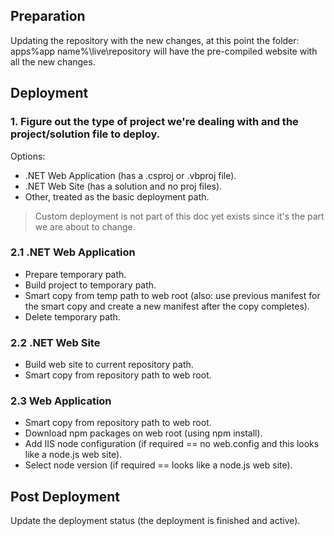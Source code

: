 ## Preparation

Updating the repository with the new changes, at this point the folder: apps\%app name%\live\repository will have the pre-compiled website with all the new changes.

## Deployment

### 1. Figure out the type of project we're dealing with and the project/solution file to deploy.

Options:

- .NET Web Application (has a .csproj or .vbproj file).
- .NET Web Site (has a solution and no proj files).
- Other, treated as the basic deployment path.

> Custom deployment is not part of this doc yet exists since it's the part we are about to change.

### 2.1 .NET Web Application

- Prepare temporary path.
- Build project to temporary path.
- Smart copy from temp path to web root (also: use previous manifest for the smart copy and create a new manifest after the copy completes).
- Delete temporary path.

### 2.2 .NET Web Site

- Build web site to current repository path.
- Smart copy from repository path to web root.

### 2.3 Web Application

- Smart copy from repository path to web root.
- Download npm packages on web root (using npm install).
- Add IIS node configuration (if required == no web.config and this looks like a node.js web site).
- Select node version (if required == looks like a node.js web site).

## Post Deployment

Update the deployment status (the deployment is finished and active).
